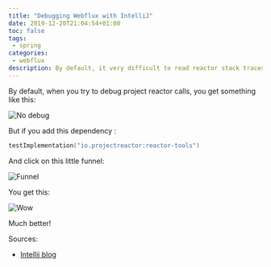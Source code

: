 ```yaml
---
title: "Debugging Webflux with IntelliJ"
date: 2019-12-20T21:04:54+01:00
toc: false
tags:
 - spring
categories:
 - webflux
description: By default, it very difficult to read reactor stack traces. Make your life easier with this little tip!
---
```


By default, when you try to debug project reactor calls, you get something like this:

![No debug](/assets/images/articles/2019/2019-12-20-webflux-no-debug.png)

But if you add this dependency :

```kotlin
testImplementation("io.projectreactor:reactor-tools")
```

And click on this little funnel:

![Funnel](/assets/images/articles/2019/2019-12-20-funnel.png)

You get this:

![Wow](/assets/images/articles/2019/2019-12-20-clean-stack.png)

Much better!

Sources: 

- [Intellij blog](https://blog.jetbrains.com/idea/2019/10/whats-new-in-intellij-idea-2019-3-eap6-improved-reactor-support-and-a-huge-pack-of-fixes/)
